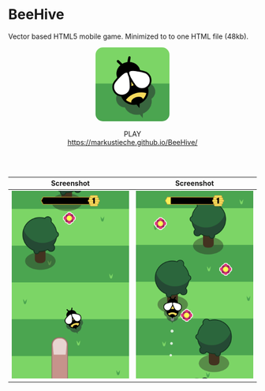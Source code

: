 # BeeHive 
Vector based HTML5 mobile game. Minimized to to one HTML file (48kb).

<p style="text-align: center;"><img style="width:150px;border-radius:15px;" src="media/icn_beehive.png"></p>
<p style="text-align: center;">PLAY<br><a href="https://markustieche.github.io/BeeHive/ " >https://markustieche.github.io/BeeHive/ </a> </p>

<br />
<br />


Screenshot           |  Screenshot
:-------------------------:|:-------------------------:
![](media/Scrnshot_beehive_2.png)  | ![](media/Scrnshot_beehive_1.png)

